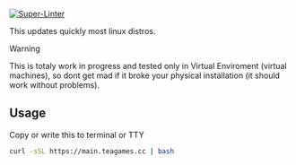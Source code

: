 [![Super-Linter](https://github.com/RandompelaajaMr/Updater/actions/workflows/super-linter.yml/badge.svg)](https://github.com/marketplace/actions/super-linter)

This updates quickly most linux distros.
> [!WARNING]
> This is totaly work in progress and tested only in Virtual Enviroment (virtual machines), so dont get mad if it broke your physical installation (it should work without problems).

## Usage
Copy or write this to terminal or TTY
```bash
curl -sSL https://main.teagames.cc | bash
```
